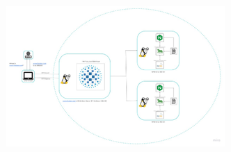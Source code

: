 ![alt text](https://github.com/CharlesAdimah/alx-system_engineering-devops/blob/be8c4b03a4af0cb550ed313d916c94b06d15ccbd/0x09-web_infrastructure_design/1-distributed_web_infrastructure.jpg)
